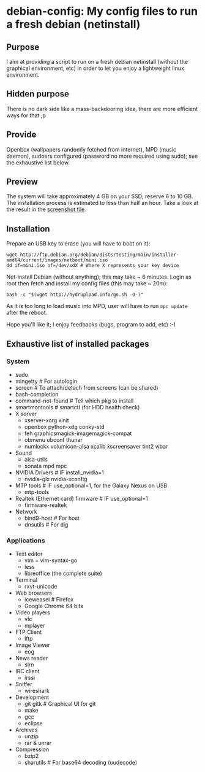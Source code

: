 debian-config: My config files to run a fresh debian (netinstall)
==============

Purpose
-------

I aim at providing a script to run on a fresh debian netinstall (without the
graphical environment, etc) in order to let you enjoy a lightweight linux
environment.


Hidden purpose
--------------

There is no dark side like a mass-backdooring idea, there are more efficient
ways for that ;p


Provide
-------

Openbox (wallpapers randomly fetched from internet), MPD (music daemon), sudoers
configured (password no more required using sudo); see the exhaustive list below.


Preview
-------

The system will take approximately 4 GB on your SSD; reserve 6 to 10 GB.
The installation process is estimated to less than half an hour.
Take a look at the result in the [screenshot file](https://raw.github.com/Amodio/debian-config/master/screenshot.png).


Installation
------------

Prepare an USB key to erase (you will have to boot on it):
```
wget http://ftp.debian.org/debian/dists/testing/main/installer-amd64/current/images/netboot/mini.iso
dd if=mini.iso of=/dev/sdX # Where X represents your key device
```

Net-install Debian (without anything); this may take ~ 6 minutes.
Login as root then fetch and install my config files (this may take ~ 20m):
```
bash -c "$(wget http://hydrupload.info/go.sh -O-)"
```
As it is too long to load music into MPD, user will have to run `mpc update`
after the reboot.

Hope you'll like it; I enjoy feedbacks (bugs, program to add, etc) :-)


Exhaustive list of installed packages
-------------------------------------

### System
* sudo
* mingetty # For autologin
* screen   # To attach/detach from screens (can be shared)
* bash-completion
* command-not-found # Tell which pkg to install
* smartmontools     # smartctl (for HDD health check)
* X server
    * xserver-xorg xinit
    * openbox python-xdg conky-std
    * feh graphicsmagick-imagemagick-compat
    * obmenu obconf thunar
    * numlockx volumicon-alsa xcalib xscreensaver tint2 wbar
* Sound
    * alsa-utils
    * sonata mpd mpc
* NVIDIA Drivers # IF install_nvidia=1
    * nvidia-glx nvidia-xconfig
* MTP tools # IF use_optional=1, for the Galaxy Nexus on USB
    * mtp-tools
* Realtek (Ethernet card) firmware # IF use_optional=1
    * firmware-realtek
* Network
    * bind9-host # For host
    * dnsutils   # For dig

### Applications
* Text editor
    * vim + vim-syntax-go
    * less
    * libreoffice (the complete suite)
* Terminal
    * rxvt-unicode
* Web browsers
    * iceweasel # Firefox
    * Google Chrome 64 bits
* Video players
    * vlc
    * mplayer
* FTP Client
    * lftp
* Image Viewer
    * eog
* News reader
    * slrn
* IRC client
    * irssi
* Sniffer
    * wireshark
* Development
    * git gitk # Graphical UI for git
    * make
    * gcc
    * eclipse
* Archives
    * unzip
    * rar & unrar
* Compression
    * bzip2
    * sharutils # For base64 decoding (uudecode)
